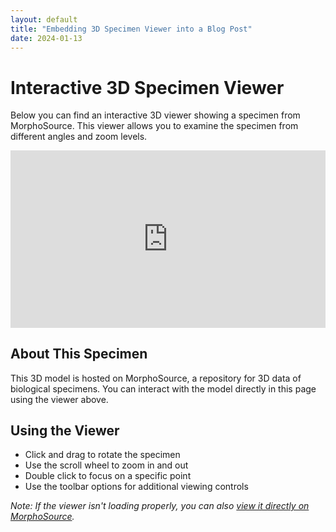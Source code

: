 ```yaml
---
layout: default
title: "Embedding 3D Specimen Viewer into a Blog Post"
date: 2024-01-13
---
```


# Interactive 3D Specimen Viewer

Below you can find an interactive 3D viewer showing a specimen from MorphoSource. This viewer allows you to examine the specimen from different angles and zoom levels.

<div style="position: relative; padding-bottom: 56.25%; height: 0; overflow: hidden; max-width: 100%;">
  <iframe 
    src="https://www.morphosource.org/uv.html#?manifest=/manifests/447772d0-74cb-472b-b443-2426f271a2c3&c=0&m=0&cv=0"
    style="position: absolute; top: 0; left: 0; width: 100%; height: 100%;"
    frameborder="0"
    allowfullscreen>
  </iframe>
</div>

## About This Specimen

This 3D model is hosted on MorphoSource, a repository for 3D data of biological specimens. You can interact with the model directly in this page using the viewer above.

## Using the Viewer

- Click and drag to rotate the specimen
- Use the scroll wheel to zoom in and out
- Double click to focus on a specific point
- Use the toolbar options for additional viewing controls

*Note: If the viewer isn't loading properly, you can also [view it directly on MorphoSource](https://www.morphosource.org/uv.html#?manifest=/manifests/447772d0-74cb-472b-b443-2426f271a2c3&c=0&m=0&cv=0).*
